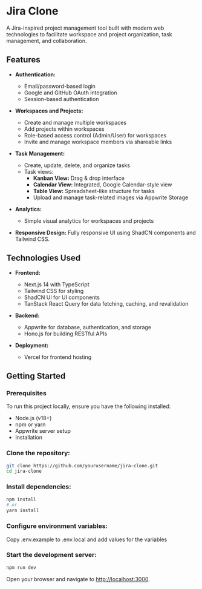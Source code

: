 # Jira Clone

A Jira-inspired project management tool built with modern web technologies to facilitate workspace and project organization, task management, and collaboration.

## Features

- **Authentication:**

  - Email/password-based login
  - Google and GitHub OAuth integration
  - Session-based authentication

- **Workspaces and Projects:**

  - Create and manage multiple workspaces
  - Add projects within workspaces
  - Role-based access control (Admin/User) for workspaces
  - Invite and manage workspace members via shareable links

- **Task Management:**

  - Create, update, delete, and organize tasks
  - Task views:
    - **Kanban View:** Drag & drop interface
    - **Calendar View:** Integrated, Google Calendar-style view
    - **Table View:** Spreadsheet-like structure for tasks
    - Upload and manage task-related images via Appwrite Storage

- **Analytics:**
  - Simple visual analytics for workspaces and projects

- **Responsive Design:** Fully responsive UI using ShadCN components and Tailwind CSS.


## Technologies Used

- **Frontend:**

  - Next.js 14 with TypeScript
  - Tailwind CSS for styling
  - ShadCN UI for UI components
  - TanStack React Query for data fetching, caching, and revalidation

- **Backend:**

  - Appwrite for database, authentication, and storage
  - Hono.js for building RESTful APIs

- **Deployment:**

  - Vercel for frontend hosting


## Getting Started

### Prerequisites

To run this project locally, ensure you have the following installed:

- Node.js (v18+)
- npm or yarn
- Appwrite server setup
- Installation

### Clone the repository:

```bash
git clone https://github.com/yourusername/jira-clone.git
cd jira-clone
```

### Install dependencies:

``` bash
npm install
# or
yarn install
```

### Configure environment variables:

Copy .env.example to .env.local and add values for the variables

### Start the development server:

``` bash
npm run dev
```

Open your browser and navigate to [http://localhost:3000](http://localhost:3000).
